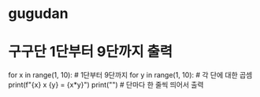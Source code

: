 # gugudan


# 구구단 1단부터 9단까지 출력
for x in range(1, 10):  # 1단부터 9단까지
    for y in range(1, 10):  # 각 단에 대한 곱셈
        print(f"{x} x {y} = {x*y}")
    print("")  # 단마다 한 줄씩 띄어서 출력
